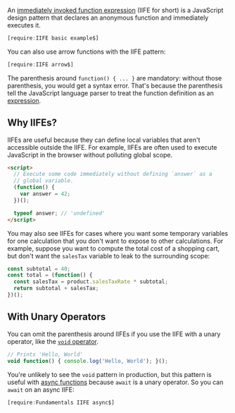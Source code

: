 An [immediately invoked function expression](https://developer.mozilla.org/en-US/docs/Glossary/IIFE) (IIFE for short) is a JavaScript design pattern that declares an
anonymous function and immediately executes it.

```javascript
[require:IIFE basic example$]
```

You can also use arrow functions with the IIFE pattern:

```javascript
[require:IIFE arrow$]
```

The parenthesis around `function() { ... }` are mandatory: without those
parenthesis, you would get a syntax error. That's because the parenthesis
tell the JavaScript language parser to treat the function definition as
an [expression](/tutorials/fundamentals/expressions).

Why IIFEs?
----------

IIFEs are useful because they can define local variables that aren't
accessible outside the IIFE. For example, IIFEs are often used to
execute JavaScript in the browser without polluting global scope.

```html
<script>
  // Execute some code immediately without defining `answer` as a
  // global variable.
  (function() {
    var answer = 42;
  })();

  typeof answer; // 'undefined'
</script>
```

You may also see IIFEs for cases where you want some temporary
variables for one calculation that you don't want to expose to
other calculations. For example, suppose you want to compute
the total cost of a shopping cart, but don't want the `salesTax`
variable to leak to the surrounding scope:

```javascript
const subtotal = 40;
const total = (function() {
  const salesTax = product.salesTaxRate * subtotal;
  return subtotal + salesTax;
})();
```

With Unary Operators
-----------

You can omit the parenthesis around IIFEs if you use the IIFE with
a unary operator, like the [`void` operator](/tutorials/fundamentals/void#immediately-invoked-function-expressions-iifes).

```javascript
// Prints 'Hello, World'
void function() { console.log('Hello, World'); }();
```

You're unlikely to see the `void` pattern in production, but this
pattern is useful with [async functions](/tutorials/fundamentals/async-await)
because `await` is a unary operator. So you can `await` on an
async IIFE:

```javascript
[require:Fundamentals IIFE async$]
```